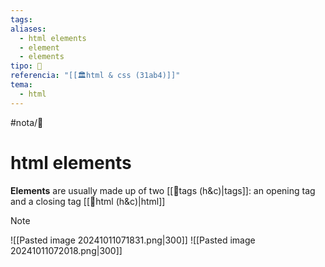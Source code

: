 ```yaml
---
tags: 
aliases:
  - html elements
  - element
  - elements
tipo: 📑
referencia: "[[🏛️html & css (31ab4)]]"
tema:
  - html
---
```


#nota/📑

# html elements 


__Elements__ are usually made up of two [[📑tags (h&c)|tags]]: an opening tag and a closing tag   [[📑html (h&c)|html]]




> [!NOTE] 
>![[Pasted image 20241011071831.png|300]]
![[Pasted image 20241011072018.png|300]]